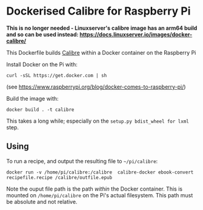 # Dockerised Calibre for Raspberry Pi


**This is no longer needed - Linuxserver's calibre image has an arm64 build and so can be used instead: https://docs.linuxserver.io/images/docker-calibre/**

This Dockerfile builds [Calibre](https://calibre-ebook.com/) within a Docker container on the Raspberry Pi

Install Docker on the Pi with:

```
curl -sSL https://get.docker.com | sh
``` 

(see https://www.raspberrypi.org/blog/docker-comes-to-raspberry-pi/)

Build the image with:

```
docker build . -t calibre
```

This takes a long while; especially on the `setup.py bdist_wheel for lxml` step.

## Using

To run a recipe, and output the resulting file to `~/pi/calibre`:

```
docker run -v /home/pi/calibre:/calibre  calibre-docker ebook-convert recipefile.recipe /calibre/outfile.epub 
```

Note the ouput file path is the path _within_ the Docker container.  This is mounted on `/home/pi/calibre` on the Pi's actual filesystem.  This path must be absolute and not relative.



